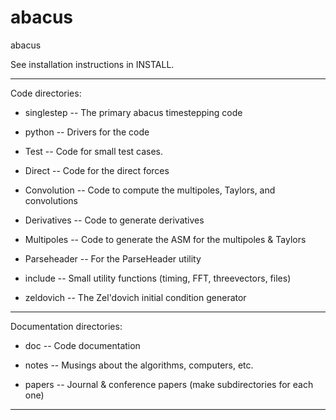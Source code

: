 abacus
======

abacus

See installation instructions in INSTALL.

------

Code directories:

* singlestep -- The primary abacus timestepping code

* python -- Drivers for the code

* Test -- Code for small test cases.

* Direct -- Code for the direct forces

* Convolution -- Code to compute the multipoles, Taylors, and convolutions

* Derivatives -- Code to generate derivatives

* Multipoles -- Code to generate the ASM for the multipoles & Taylors

* Parseheader -- For the ParseHeader utility

* include -- Small utility functions (timing, FFT, threevectors, files)

* zeldovich -- The Zel'dovich initial condition generator

------

Documentation directories:

* doc -- Code documentation

* notes -- Musings about the algorithms, computers, etc.

* papers -- Journal & conference papers (make subdirectories for each one)

------
